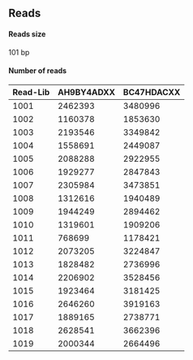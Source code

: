 ## Reads

#### Reads size

101 bp

#### Number of reads

| Read-Lib |AH9BY4ADXX  | BC47HDACXX    | 
|----------|------------|---------------|
| 1001     |2462393	|3480996	|
| 1002     |1160378	|1853630	|
| 1003     |2193546	|3349842	|
| 1004     |1558691	|2449087	|
| 1005     |2088288	|2922955	|
| 1006     |1929277	|2847843	|
| 1007     |2305984	|3473851	|
| 1008     |1312616	|1940489	|
| 1009     |1944249	|2894462	|
| 1010     |1319601	|1909206	|
| 1011     |768699	|1178421	|
| 1012     |2073205	|3224847	|
| 1013     |1828482	|2736996	|
| 1014     |2206902	|3528456	|
| 1015     |1923464	|3181425	|
| 1016     |2646260	|3919163	|
| 1017     |1889165	|2738771	|
| 1018     |2628541	|3662396	|
| 1019     |2000344	|2664496	|

